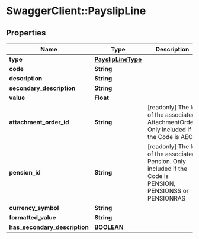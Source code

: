 # SwaggerClient::PayslipLine

## Properties
Name | Type | Description | Notes
------------ | ------------- | ------------- | -------------
**type** | [**PayslipLineType**](PayslipLineType.md) |  | [optional] 
**code** | **String** |  | [optional] 
**description** | **String** |  | [optional] 
**secondary_description** | **String** |  | [optional] 
**value** | **Float** |  | [optional] 
**attachment_order_id** | **String** | [readonly] The Id of the associated AttachmentOrder. Only included if the Code is AEO | [optional] 
**pension_id** | **String** | [readonly] The Id of the associated Pension. Only included if the Code is PENSION, PENSIONSS or PENSIONRAS | [optional] 
**currency_symbol** | **String** |  | [optional] 
**formatted_value** | **String** |  | [optional] 
**has_secondary_description** | **BOOLEAN** |  | [optional] 

